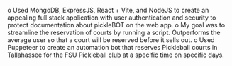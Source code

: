 o	Used MongoDB, ExpressJS, React + Vite, and NodeJS to create an appealing full stack application with user authentication and security to protect documentation about pickleBOT on the web app.
o	My goal was to streamline the reservation of courts by running a script. Outperforms the average user so that a court will be reserved before it sells out.
o	Used Puppeteer to create an automation bot that reserves Pickleball courts in Tallahassee for the FSU Pickleball club at a specific time on specific days.
